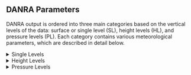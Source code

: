 ## DANRA Parameters

DANRA output is ordered into three main categories based on the vertical levels of the data: surface or single level (SL), height levels (HL), and pressure levels (PL). Each category contains various meteorological parameters, which are described in detail below.

<details>
<summary>Single Levels</summary>

### Single level parameters

Single level refers to parameters that are defined at a single vertical level in the atmosphere or at the surface.
| Variable Name | CF Standard Name | Description | Unit |
|---------------|------------------|-------------|------|
| cape_column | atmosphere_convective_available_potential_energy_wrt_surface | CAPE out of the model | J kg-1 |
| cb_column | cloud_base_altitude | Cloud base | m |
| ct_column | cloud_top_altitude | Cloud top | m |
| danra_projection |  |  |  |
| grpl_column | atmosphere_mass_content_of_graupel | Graupel | kg m<sup>-2</sup> |
| hcc0m | high_type_cloud_area_fraction | High cloud cover | 1 |
| icei0m |  | Icing index | - |
| lcc0m | low_type_cloud_area_fraction | Low cloud cover | 1 |
| lsm | land_binary_mask | Land cover (1=land, 0=sea) | 1 |
| lwavr0m |  | Long-wave radiation flux | W m<sup>-2</sup> |
| mcc0m | medium_type_cloud_area_fraction | Medium cloud cover | 1 |
| mld0m | atmosphere_boundary_layer_thickness | Mixed layer depth | m |
| orography |  | Geopotential | m<sup>2</sup> s<sup>-2</sup> |
| pres0m | air_pressure | Pressure | Pa |
| pres_seasurface | air_pressure_at_mean_sea_level | Pressure | Pa |
| prtp0m |  | Precipitation Type | - |
| psct0m | brightness_temperature_at_cloud_top | Pseudo satellite image: cloud top temperature (infrared) | K |
| pscw0m |  | Pseudo satellite image: cloud water reflectivity (visible) | - |
| pstb0m |  | Pseudo satellite image: water vapour Tb | - |
| pstbc0m |  | Pseudo satellite image: water vapour Tb + correction for clouds | - |
| pwat_column | atmosphere_mass_content_of_water_vapor | Precipitable water | kg m<sup>-2</sup> |
| r2m | relative_humidity | Relative humidity | % |
| sf0m | snowfall_amount | Water equivalent of accumulated snow depth | kg m<sup>-2</sup> |
| swavr0m |  | Short-wave radiation flux | W m<sup>-2</sup> |
| t0m | air_temperature | Temperature | K |
| t2m | air_temperature | Temperature | K |
| tcc0m | cloud_area_fraction | Total cloud cover | 1 |
| u10m | x_wind | u-component of wind | m s<sup>-1</sup> |
| v10m | y_wind | v-component of wind | m s<sup>-1</sup> |
| vis0m | visibility_in_air | Visibility | m |
| xhail0m |  | AROME hail diagnostic | kg m<sup>-2</sup> |
</details>

<details>
<summary>Height Levels</summary>

### Height level parameters

Height level refers to parameters that are defined at specific vertical levels in the atmosphere.
#### Available height levels (m)

30, 50, 75, 100, 150, 200, 250, 300, 500

#### Available parameters

| Variable Name | CF Standard Name | Description | Unit |
|---------------|------------------|-------------|------|
| danra_projection |  |  |  |
| r | relative_humidity | Relative humidity | % |
| t | air_temperature | Temperature | K |
| u | x_wind | u-component of wind | m s<sup>-1</sup> |
| v | y_wind | v-component of wind | m s<sup>-1</sup> |
</details>

<details>
<summary>Pressure Levels</summary>

### Pressure level parameters

Pressure level refers to parameters that are defined at specific pressure levels in the atmosphere.
#### Available pressure levels (hPa)

1000, 950, 925, 900, 850, 800, 700, 600, 500, 400, 300, 250, 200, 100

#### Available parameters

| Variable Name | CF Standard Name | Description | Unit |
|---------------|------------------|-------------|------|
| ciwc | atmosphere_mass_content_of_cloud_ice | Cloud ice | kg m<sup>-2</sup> |
| cwat | atmosphere_mass_content_of_cloud_liquid_water | Cloud water | kg m<sup>-2</sup> |
| danra_projection |  |  |  |
| r | relative_humidity | Relative humidity | % |
| t | air_temperature | Temperature | K |
| tw | upward_air_velocity | Vertical velocity | m s<sup>-1</sup> |
| u | x_wind | u-component of wind | m s<sup>-1</sup> |
| v | y_wind | v-component of wind | m s<sup>-1</sup> |
| z | geopotential | Geopotential | m<sup>2</sup> s<sup>-2</sup> |
</details>
